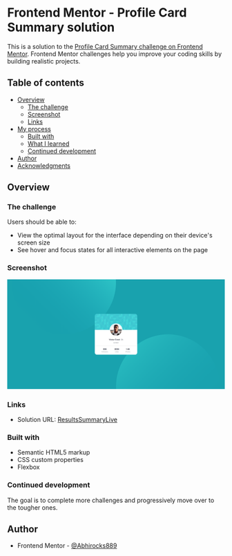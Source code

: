 # Frontend Mentor - Profile Card Summary solution

This is a solution to the [Profile Card Summary challenge on Frontend Mentor](https://www.frontendmentor.io/challenges/profile-card-component-cfArpWshJ). Frontend Mentor challenges help you improve your coding skills by building realistic projects.

## Table of contents

- [Overview](#overview)
  - [The challenge](#the-challenge)
  - [Screenshot](#screenshot)
  - [Links](#links)
- [My process](#my-process)
  - [Built with](#built-with)
  - [What I learned](#what-i-learned)
  - [Continued development](#continued-development)
- [Author](#author)
- [Acknowledgments](#acknowledgments)

## Overview

### The challenge

Users should be able to:

- View the optimal layout for the interface depending on their device's screen size
- See hover and focus states for all interactive elements on the page

### Screenshot

![](./images/screenshot.png)

### Links

- Solution URL: [ResultsSummaryLive](https://abhirocks889.github.io/ResultsSummary/)

### Built with

- Semantic HTML5 markup
- CSS custom properties
- Flexbox

### Continued development

The goal is to complete more challenges and progressively move over to the tougher ones.

## Author

- Frontend Mentor - [@Abhirocks889](https://www.frontendmentor.io/profile/Abhirocks889)
